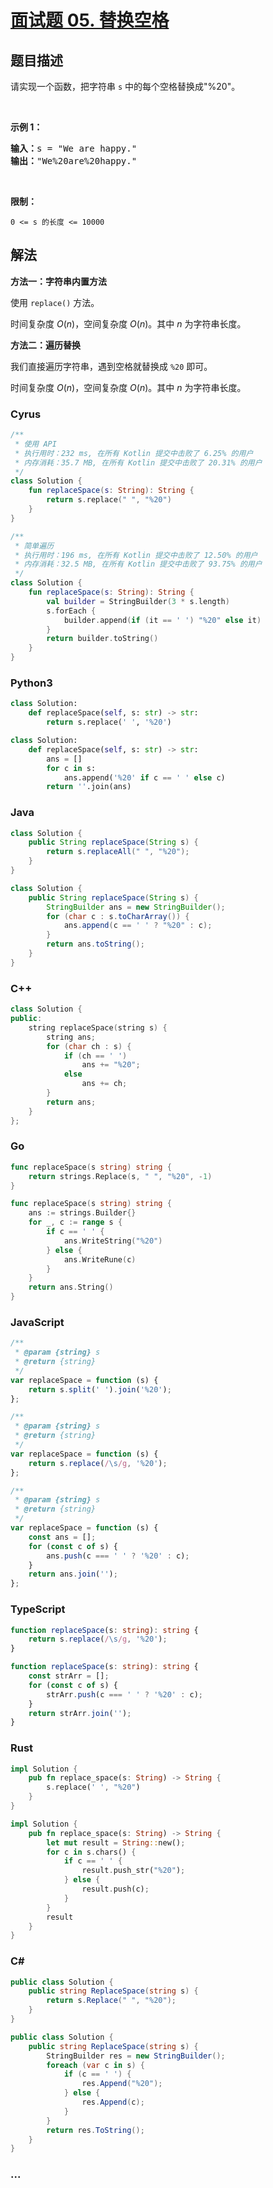 # [面试题 05. 替换空格](https://leetcode.cn/problems/ti-huan-kong-ge-lcof/)

## 题目描述

<p>请实现一个函数，把字符串 <code>s</code> 中的每个空格替换成&quot;%20&quot;。</p>

<p>&nbsp;</p>

<p><strong>示例 1：</strong></p>

<pre><strong>输入：</strong>s = &quot;We are happy.&quot;
<strong>输出：</strong>&quot;We%20are%20happy.&quot;</pre>

<p>&nbsp;</p>

<p><strong>限制：</strong></p>

<p><code>0 &lt;= s 的长度 &lt;= 10000</code></p>

## 解法

**方法一：字符串内置方法**

使用 `replace()` 方法。

时间复杂度 $O(n)$，空间复杂度 $O(n)$。其中 $n$ 为字符串长度。

**方法二：遍历替换**

我们直接遍历字符串，遇到空格就替换成 `%20` 即可。

时间复杂度 $O(n)$，空间复杂度 $O(n)$。其中 $n$ 为字符串长度。

<!-- tabs:start -->

### **Cyrus**

```kotlin
/**
 * 使用 API
 * 执行用时：232 ms, 在所有 Kotlin 提交中击败了 6.25% 的用户
 * 内存消耗：35.7 MB, 在所有 Kotlin 提交中击败了 20.31% 的用户
 */
class Solution {
    fun replaceSpace(s: String): String {
        return s.replace(" ", "%20")
    }
}

/**
 * 简单遍历
 * 执行用时：196 ms, 在所有 Kotlin 提交中击败了 12.50% 的用户
 * 内存消耗：32.5 MB, 在所有 Kotlin 提交中击败了 93.75% 的用户
 */
class Solution {
    fun replaceSpace(s: String): String {
        val builder = StringBuilder(3 * s.length)
        s.forEach {
            builder.append(if (it == ' ') "%20" else it)
        }
        return builder.toString()
    }
}
```

### **Python3**

```python
class Solution:
    def replaceSpace(self, s: str) -> str:
        return s.replace(' ', '%20')
```

```python
class Solution:
    def replaceSpace(self, s: str) -> str:
        ans = []
        for c in s:
            ans.append('%20' if c == ' ' else c)
        return ''.join(ans)
```

### **Java**

```java
class Solution {
    public String replaceSpace(String s) {
        return s.replaceAll(" ", "%20");
    }
}
```

```java
class Solution {
    public String replaceSpace(String s) {
        StringBuilder ans = new StringBuilder();
        for (char c : s.toCharArray()) {
            ans.append(c == ' ' ? "%20" : c);
        }
        return ans.toString();
    }
}
```

### **C++**

```cpp
class Solution {
public:
    string replaceSpace(string s) {
        string ans;
        for (char ch : s) {
            if (ch == ' ')
                ans += "%20";
            else
                ans += ch;
        }
        return ans;
    }
};
```

### **Go**

```go
func replaceSpace(s string) string {
	return strings.Replace(s, " ", "%20", -1)
}
```

```go
func replaceSpace(s string) string {
	ans := strings.Builder{}
	for _, c := range s {
		if c == ' ' {
			ans.WriteString("%20")
		} else {
			ans.WriteRune(c)
		}
	}
	return ans.String()
}
```

### **JavaScript**

```js
/**
 * @param {string} s
 * @return {string}
 */
var replaceSpace = function (s) {
    return s.split(' ').join('%20');
};
```

```js
/**
 * @param {string} s
 * @return {string}
 */
var replaceSpace = function (s) {
    return s.replace(/\s/g, '%20');
};
```

```js
/**
 * @param {string} s
 * @return {string}
 */
var replaceSpace = function (s) {
    const ans = [];
    for (const c of s) {
        ans.push(c === ' ' ? '%20' : c);
    }
    return ans.join('');
};
```

### **TypeScript**

```ts
function replaceSpace(s: string): string {
    return s.replace(/\s/g, '%20');
}
```

```ts
function replaceSpace(s: string): string {
    const strArr = [];
    for (const c of s) {
        strArr.push(c === ' ' ? '%20' : c);
    }
    return strArr.join('');
}
```

### **Rust**

```rust
impl Solution {
    pub fn replace_space(s: String) -> String {
        s.replace(' ', "%20")
    }
}
```

```rust
impl Solution {
    pub fn replace_space(s: String) -> String {
        let mut result = String::new();
        for c in s.chars() {
            if c == ' ' {
                result.push_str("%20");
            } else {
                result.push(c);
            }
        }
        result
    }
}
```

### **C#**

```cs
public class Solution {
    public string ReplaceSpace(string s) {
        return s.Replace(" ", "%20");
    }
}
```

```cs
public class Solution {
    public string ReplaceSpace(string s) {
        StringBuilder res = new StringBuilder();
        foreach (var c in s) {
            if (c == ' ') {
                res.Append("%20");
            } else {
                res.Append(c);
            }
        }
        return res.ToString();
    }
}
```

### **...**

```

```

<!-- tabs:end -->
